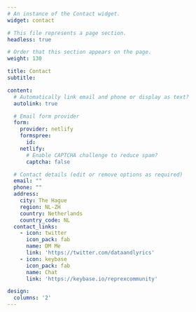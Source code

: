```yaml
---
# An instance of the Contact widget.
widget: contact

# This file represents a page section.
headless: true

# Order that this section appears on the page.
weight: 130

title: Contact
subtitle:

content:
  # Automatically link email and phone or display as text?
  autolink: true

  # Email form provider
  form:
    provider: netlify
    formspree:
      id:
    netlify:
      # Enable CAPTCHA challenge to reduce spam?
      captcha: false

  # Contact details (edit or remove options as required)
  email: ""
  phone: ""
  address:
    city: The Hague
    region: NL-ZH
    country: Netherlands
    country_code: NL
  contact_links:
    - icon: twitter
      icon_pack: fab
      name: DM Me
      link: 'https://twitter.com/dataandlyrics'
    - icon: keybase
      icon_pack: fab
      name: Chat
      link: 'https://keybase.io/reprexcommunity'

design:
  columns: '2'
---
```

